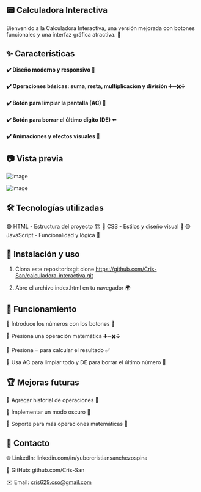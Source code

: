 ## 📟 Calculadora Interactiva

Bienvenido a la Calculadora Interactiva, una versión mejorada con botones funcionales y una interfaz gráfica atractiva. 🚀

## ✨ Características

#### ✔️ Diseño moderno y responsivo 📱
#### ✔️ Operaciones básicas: suma, resta, multiplicación y división ➕➖✖️➗
#### ✔️ Botón para limpiar la pantalla (AC) 🔄
#### ✔️ Botón para borrar el último dígito (DE) ⬅️
#### ✔️ Animaciones y efectos visuales 🌟

## 📷 Vista previa
![image](https://github.com/user-attachments/assets/00869539-8eca-4bd3-867d-0d49b0f7aac6)

![image](https://github.com/user-attachments/assets/eaf91d9f-faeb-4dab-9fb6-1385de6c6206)


## 🛠️ Tecnologías utilizadas

🟢 HTML - Estructura del proyecto 🏗️ 🔵 CSS - Estilos y diseño visual 🎨 🟡 JavaScript - Funcionalidad y lógica 🧠


## 🚀 Instalación y uso

1. Clona este repositorio:git clone https://github.com/Cris-San/calculadora-interactiva.git

2. Abre el archivo index.html en tu navegador 🌍

## 📌 Funcionamiento

🔹 Introduce los números con los botones 🔢

🔹 Presiona una operación matemática ➕➖✖️➗

🔹 Presiona = para calcular el resultado ✅

🔹 Usa AC para limpiar todo y DE para borrar el último número 🔄


## 🏆 Mejoras futuras

🔹 Agregar historial de operaciones 📜

🔹 Implementar un modo oscuro 🌙

🔹 Soporte para más operaciones matemáticas 🔢


## 📩 Contacto

🌐 LinkedIn: linkedin.com/in/yubercristiansanchezospina

🐙 GitHub: github.com/Cris-San

✉️ Email: cris629.cso@gmail.com
